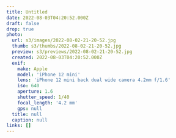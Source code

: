 ```yaml
---
title: Untitled
date: 2022-08-03T04:20:52.000Z
draft: false
drop: true
photo:
  url: s3/images/2022-08-02-21-20-52.jpg
  thumb: s3/thumbs/2022-08-02-21-20-52.jpg
  preview: s3/previews/2022-08-02-21-20-52.jpg
  created: 2022-08-03T04:20:52.000Z
  exif:
    make: Apple
    model: 'iPhone 12 mini'
    lens: 'iPhone 12 mini back dual wide camera 4.2mm f/1.6'
    iso: 640
    aperture: 1.6
    shutter_speed: 1/40
    focal_length: '4.2 mm'
    gps: null
  title: null
  caption: null
links: []
---
```

